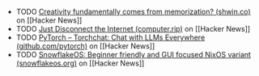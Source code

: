- TODO [Creativity fundamentally comes from memorization? (shwin.co)](https://news.ycombinator.com/item?id=41114825) on [[Hacker News]]
- TODO [Just Disconnect the Internet (computer.rip)](https://news.ycombinator.com/item?id=41125490) on [[Hacker News]]
- TODO [PyTorch – Torchchat: Chat with LLMs Everywhere (github.com/pytorch)](https://news.ycombinator.com/item?id=41125980) on [[Hacker News]]
- TODO [SnowflakeOS: Beginner friendly and GUI focused NixOS variant (snowflakeos.org)](https://news.ycombinator.com/item?id=41124472) on [[Hacker News]]